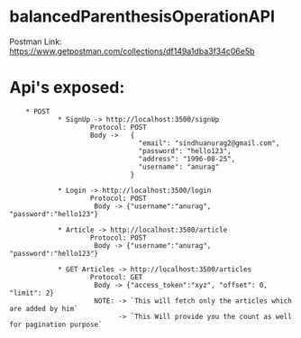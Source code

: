 # balancedParenthesisOperationAPI
Postman Link: https://www.getpostman.com/collections/df149a1dba3f34c06e5b

# Api's exposed:
        * POST
                * SignUp -> http://localhost:3500/signUp
                        Protocol: POST
                        Body ->   {
                                    "email": "sindhuanurag2@gmail.com",
                                    "password": "hello123",
                                    "address": "1996-08-25",
                                    "username": "anurag"
                                  }

                * Login -> http://localhost:3500/login
                        Protocol: POST
                         Body -> {"username":"anurag", "password":"hello123"} 

                * Article -> http://localhost:3500/article
                        Protocol: POST
                         Body -> {"username":"anurag", "password":"hello123"} 

                * GET Articles -> http://localhost:3500/articles
                        Protocol: GET
                         Body -> {"access_token":"xyz", "offset": 0, "limit": 2}
                         NOTE: -> `This will fetch only the articles which are added by him`
                               -> `This Will provide you the count as well for pagination purpose`

